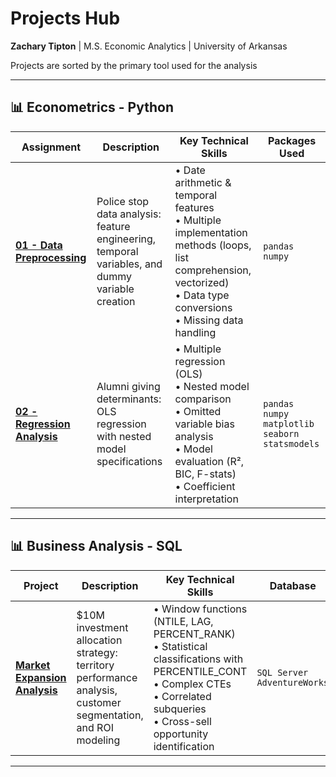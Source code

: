 # Projects Hub

**Zachary Tipton** | M.S. Economic Analytics | University of Arkansas

Projects are sorted by the primary tool used for the analysis

---

## 📊 Econometrics - Python

| Assignment | Description | Key Technical Skills | Packages Used |
|------------|-------------|---------------------|---------------|
| **[01 - Data Preprocessing](https://github.com/ztipton19/Python/blob/main/econometrics-1/applied-econometrics-1.ipynb)** | Police stop data analysis: feature engineering, temporal variables, and dummy variable creation | • Date arithmetic & temporal features<br>• Multiple implementation methods (loops, list comprehension, vectorized)<br>• Data type conversions<br>• Missing data handling | `pandas` `numpy` |
| **[02 - Regression Analysis](https://github.com/ztipton19/Python/blob/main/econometrics-2/applied-econometrics-2.ipynb)** | Alumni giving determinants: OLS regression with nested model specifications | • Multiple regression (OLS)<br>• Nested model comparison<br>• Omitted variable bias analysis<br>• Model evaluation (R², BIC, F-stats)<br>• Coefficient interpretation | `pandas` `numpy` `matplotlib` `seaborn` `statsmodels` |

---

## 📊 Business Analysis - SQL 

| Project | Description | Key Technical Skills | Database |
|---------|-------------|---------------------|----------|
| **[Market Expansion Analysis](https://github.com/ztipton19/SQL/blob/main/SQL_Portfolio_AdventureWorks_Analysis.sql)** | $10M investment allocation strategy: territory performance analysis, customer segmentation, and ROI modeling | • Window functions (NTILE, LAG, PERCENT_RANK)<br>• Statistical classifications with PERCENTILE_CONT<br>• Complex CTEs<br>• Correlated subqueries<br>• Cross-sell opportunity identification | `SQL Server` `AdventureWorks` |

---
